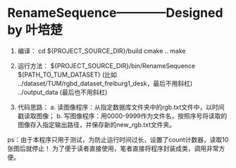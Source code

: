 # RenameSequence————Designed by 叶培楚

1. 编译：
            cd ${PROJECT_SOURCE_DIR}/build
            cmake ..
            make 
2. 运行方法：
            ${PROJECT_SOURCE_DIR}/bin/RenameSequence \
            ${PATH_TO_TUM_DATASET} (比如 ../dataset/TUM/rgbd_dataset_freiburg1_desk，最后不用斜杠) \
            ../output_data (最后也不用斜杠)

3. 代码思路：
            a. 读图像程序：从指定数据库文件夹中的rgb.txt文件中，以时间戳读取图像；
            b. 写图像程序：用0000-9999作为文件名，按照序号将读取的图像存入指定输出路径，并保存新的new_rgb.txt文件夹。

ps：由于本程序只用于测试，为防止运行时间过长，设置了count计数器，读取10张图后就停止！
    为了便于读者直接使用，笔者直接将程序封装成类，调用非常方便。
